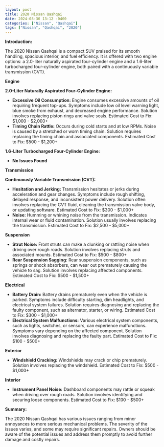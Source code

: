 ```yaml
---
layout: post
title: 2020 Nissan Qashqai
date: 2024-03-30 13:12 -0400
categories: ["Nissan", "Qashqai"]
tags: ["Nissan", "Qashqai", "2020"]
---
```

**Introduction:**

The 2020 Nissan Qashqai is a compact SUV praised for its smooth handling, spacious interior, and fuel efficiency. It is offered with two engine options: a 2.0-liter naturally aspirated four-cylinder engine and a 1.6-liter turbocharged four-cylinder engine, both paired with a continuously variable transmission (CVT).

**Engine**

**2.0-Liter Naturally Aspirated Four-Cylinder Engine:**

* **Excessive Oil Consumption:** Engine consumes excessive amounts of oil requiring frequent top-ups. Symptoms include low oil level warning light, blue smoke from exhaust, and decreased engine performance. Solution involves replacing piston rings and valve seals. Estimated Cost to Fix: $1,000 - $2,000+
* **Timing Chain Rattle:** Occurs during cold starts and at low RPMs. Noise is caused by a stretched or worn timing chain. Solution requires replacing the timing chain and associated components. Estimated Cost to Fix: $500 - $1,200+

**1.6-Liter Turbocharged Four-Cylinder Engine:**

* **No Issues Found**

**Transmission**

**Continuously Variable Transmission (CVT):**

* **Hesitation and Jerking:** Transmission hesitates or jerks during acceleration and gear changes. Symptoms include rough shifting, delayed response, and inconsistent power delivery. Solution often involves replacing the CVT fluid, cleaning the transmission valve body, or updating software. Estimated Cost to Fix: $300 - $1,000+
* **Noise:** Humming or whining noise from the transmission. Indicates internal wear or fluid contamination. Solution usually involves replacing the transmission. Estimated Cost to Fix: $2,500 - $5,000+

**Suspension**

* **Strut Noise:** Front struts can make a clunking or rattling noise when driving over rough roads. Solution involves replacing struts and associated mounts. Estimated Cost to Fix: $500 - $800+
* **Rear Suspension Sagging:** Rear suspension components, such as springs or shock absorbers, can wear out prematurely causing the vehicle to sag. Solution involves replacing affected components. Estimated Cost to Fix: $500 - $1,500+

**Electrical**

* **Battery Drain:** Battery drains prematurely even when the vehicle is parked. Symptoms include difficulty starting, dim headlights, and electrical system failures. Solution requires diagnosing and replacing the faulty component, such as alternator, starter, or wiring. Estimated Cost to Fix: $300 - $1,000+
* **Electrical System Malfunctions:** Various electrical system components, such as lights, switches, or sensors, can experience malfunctions. Symptoms vary depending on the affected component. Solution involves diagnosing and replacing the faulty part. Estimated Cost to Fix: $100 - $500+

**Exterior**

* **Windshield Cracking:** Windshields may crack or chip prematurely. Solution involves replacing the windshield. Estimated Cost to Fix: $500 - $1,000+

**Interior**

* **Instrument Panel Noise:** Dashboard components may rattle or squeak when driving over rough roads. Solution involves identifying and securing loose components. Estimated Cost to Fix: $100 - $500+

**Summary:**

The 2020 Nissan Qashqai has various issues ranging from minor annoyances to more serious mechanical problems. The severity of the issues varies, and some may require significant repairs. Owners should be aware of the potential issues and address them promptly to avoid further damage and costly repairs.
